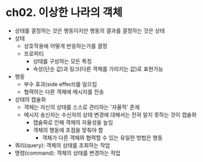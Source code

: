 # ch02. 이상한 나라의 객체

- 상태를 결정하는 것은 행동이지만 행동의 결과를 결정하는 것은 상태
- 상태
  - 상호작용에 어떻게 반응하는가를 결정
  - 프로퍼티
    - 상태를 구성하는 모든 특징
    - 속성(단순 값)과 링크(다른 객체를 가리키는 값)로 표현가능
- 행동
  - 부수 효과(side effect)를 일으킴
  - 협력하는 다른 객체에 메시지를 전송
- 상태의 캡슐화
  - 객체는 자신의 상태를 스스로 관리하는 '자율적' 존재
  - 메시지 송신자는 수신자의 상태 변경에 대해서는 전혀 알지 못하는 것이 캡슐화
    - 캡슐화로 인해 객체의 자율성을 높임
    - 객체의 행동에 초점을 맞춰야 함
      - 객체가 다른 객체와 협력할 수 있는 유일한 방법은 행동
- 쿼리(query): 객체의 상태를 조회하는 작업
- 명령(command): 객체의 상태를 변경하는 작업
